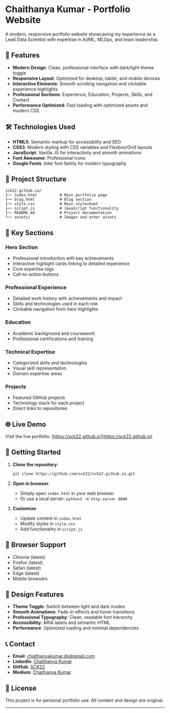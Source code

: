 # Chaithanya Kumar - Portfolio Website

A modern, responsive portfolio website showcasing my experience as a Lead Data Scientist with expertise in AI/ML, MLOps, and team leadership.

## 🚀 Features

- **Modern Design**: Clean, professional interface with dark/light theme toggle
- **Responsive Layout**: Optimized for desktop, tablet, and mobile devices
- **Interactive Elements**: Smooth scrolling navigation and clickable experience highlights
- **Professional Sections**: Experience, Education, Projects, Skills, and Contact
- **Performance Optimized**: Fast loading with optimized assets and modern CSS

## 🛠️ Technologies Used

- **HTML5**: Semantic markup for accessibility and SEO
- **CSS3**: Modern styling with CSS variables and Flexbox/Grid layouts
- **JavaScript**: Vanilla JS for interactivity and smooth animations
- **Font Awesome**: Professional icons
- **Google Fonts**: Inter font family for modern typography

## 📁 Project Structure

```
sck22.github.io/
├── index.html          # Main portfolio page
├── blog.html           # Blog section
├── style.css           # Main stylesheet
├── script.js           # JavaScript functionality
├── README.md           # Project documentation
└── assets/             # Images and other assets
```

## 🎯 Key Sections

### Hero Section
- Professional introduction with key achievements
- Interactive highlight cards linking to detailed experience
- Core expertise tags
- Call-to-action buttons

### Professional Experience
- Detailed work history with achievements and impact
- Skills and technologies used in each role
- Clickable navigation from hero highlights

### Education
- Academic background and coursework
- Professional certifications and training

### Technical Expertise
- Categorized skills and technologies
- Visual skill representation
- Domain expertise areas

### Projects
- Featured GitHub projects
- Technology stack for each project
- Direct links to repositories

## 🌐 Live Demo

Visit the live portfolio: [https://sck22.github.io](https://sck22.github.io)

## 🚀 Getting Started

1. **Clone the repository**:
   ```bash
   git clone https://github.com/sck22/sck22.github.io.git
   ```

2. **Open in browser**:
   - Simply open `index.html` in your web browser
   - Or use a local server: `python3 -m http.server 8000`

3. **Customize**:
   - Update content in `index.html`
   - Modify styles in `style.css`
   - Add functionality in `script.js`

## 📱 Browser Support

- Chrome (latest)
- Firefox (latest)
- Safari (latest)
- Edge (latest)
- Mobile browsers

## 🎨 Design Features

- **Theme Toggle**: Switch between light and dark modes
- **Smooth Animations**: Fade-in effects and hover transitions
- **Professional Typography**: Clean, readable font hierarchy
- **Accessibility**: ARIA labels and semantic HTML
- **Performance**: Optimized loading and minimal dependencies

## 📞 Contact

- **Email**: chaithanyakumar.ds@gmail.com
- **LinkedIn**: [Chaithanya Kumar](https://www.linkedin.com/in/chaithanya-kumar-s/)
- **GitHub**: [SCK22](https://github.com/SCK22)
- **Medium**: [Chaithanya Kumar](https://chaithanyakumars.medium.com/)

## 📄 License

This project is for personal portfolio use. All content and design are original.

---